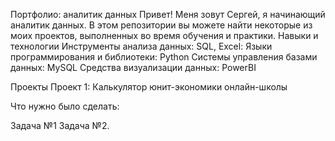 Портфолио: аналитик данных
Привет! Меня зовут Сергей, я начинающий аналитик данных. В этом репозитории вы можете найти некоторые из моих проектов, выполненных во время обучения и практики.
Навыки и технологии
Инструменты анализа данных: SQL, Excel:
Языки программирования и библиотеки: Python
Системы управления базами данных: MySQL
Средства визуализации данных: PowerBI

Проекты
Проект 1: Калькулятор юнит-экономики онлайн-школы

Что нужно было сделать:

Задача №1
Задача №2.
